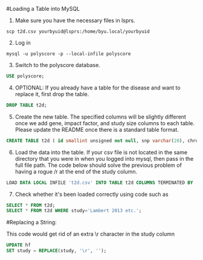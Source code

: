 #Loading a Table into MySQL

1. Make sure you have the necessary files in lsprs.
```console
scp t2d.csv yourbyuid@lsprs:/home/byu.local/yourbyuid
```

2. Log in
```console
mysql -u polyscore -p --local-infile polyscore
```

3. Switch to the polyscore database. 
```sql
USE polyscore;
```

4. OPTIONAL: If you already have a table for the disease and want to replace it, first drop the table.
```sql 
DROP TABLE t2d;
```

5. Create the new table. The specified columns will be slightly different once we add gene, impact factor, and study size columns to each table. Please update the README once there is a standard table format. 
```sql
CREATE TABLE t2d ( id smallint unsigned not null, snp varchar(20), chromosome tinyint,  hg38 int, hg19 int, hg18 int, hg17 int, raf float, riskAllele varchar(20), pValue double, oddsRatio float, lowerCI float, upperCI float, study varchar(50), ethnicity varchar(50));
```

6. Load the data into the table. If your csv file is not located in the same directory that you were in when you logged into mysql, then pass in the full file path. The code below should solve the previous problem of having a rogue /r at the end of the study column. 

```sql 
LOAD DATA LOCAL INFILE 't2d.csv' INTO TABLE t2d COLUMNS TERMINATED BY ',' LINES TERMINATED BY '\r\n' IGNORE 1 LINES;
```

7. Check whether it's been loaded correctly using code such as 
```sql
SELECT * FROM t2d; 
SELECT * FROM t2d WHERE study='Lambert 2013 etc.';
```

#Replacing a String:

This code would get rid of an extra \r character in the study column
```sql
UPDATE hf 
SET study = REPLACE(study, '\r', '');
```

